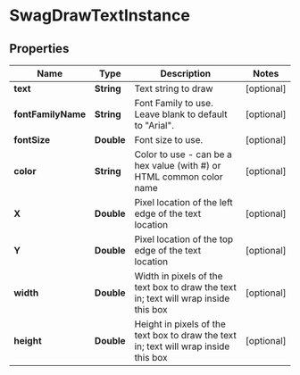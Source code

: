 
# SwagDrawTextInstance

## Properties
Name | Type | Description | Notes
------------ | ------------- | ------------- | -------------
**text** | **String** | Text string to draw |  [optional]
**fontFamilyName** | **String** | Font Family to use.  Leave blank to default to &quot;Arial&quot;. |  [optional]
**fontSize** | **Double** | Font size to use. |  [optional]
**color** | **String** | Color to use - can be a hex value (with #) or HTML common color name |  [optional]
**X** | **Double** | Pixel location of the left edge of the text location |  [optional]
**Y** | **Double** | Pixel location of the top edge of the text location |  [optional]
**width** | **Double** | Width in pixels of the text box to draw the text in; text will wrap inside this box |  [optional]
**height** | **Double** | Height in pixels of the text box to draw the text in; text will wrap inside this box |  [optional]



